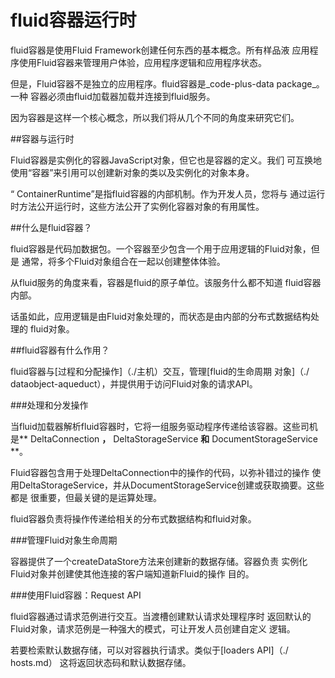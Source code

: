 # fluid容器运行时
fluid容器是使用Fluid Framework创建任何东西的基本概念。所有样品液
应用程序使用Fluid容器来管理用户体验，应用程序逻辑和应用程序状态。

但是，Fluid容器不是独立的应用程序。fluid容器是_code-plus-data package_。一种
容器必须由fluid加载器加载并连接到fluid服务。

因为容器是这样一个核心概念，所以我们将从几个不同的角度来研究它们。

##容器与运行时

Fluid容器是实例化的容器JavaScript对象，但它也是容器的定义。我们
可互换地使用“容器”来引用可以创建新对象的类以及实例化的对象本身。

“ ContainerRuntime”是指fluid容器的内部机制。作为开发人员，您将与
通过运行时方法公开运行时，这些方法公开了实例化容器对象的有用属性。

##什么是fluid容器？

fluid容器是代码加数据包。一个容器至少包含一个用于应用逻辑的Fluid对象，但是
通常，将多个Fluid对象组合在一起以创建整体体验。

从fluid服务的角度来看，容器是fluid的原子单位。该服务什么都不知道
fluid容器内部。

话虽如此，应用逻辑是由Fluid对象处理的，而状态是由内部的分布式数据结构处理的
fluid对象。

##fluid容器有什么作用？

fluid容器与[过程和分配操作]（./主机）交互，管理[fluid的生命周期
对象]（./ dataobject-aqueduct），并提供用于访问Fluid对象的请求API。

###处理和分发操作

当fluid加载器解析fluid容器时，它将一组服务驱动程序传递给该容器。这些司机
是** DeltaConnection **，** DeltaStorageService **和** DocumentStorageService **。

Fluid容器包含用于处理DeltaConnection中的操作的代码，以弥补错过的操作
使用DeltaStorageService，并从DocumentStorageService创建或获取摘要。这些都是
很重要，但最关键的是运算处理。

fluid容器负责将操作传递给相关的分布式数据结构和fluid对象。

###管理Fluid对象生命周期

容器提供了一个createDataStore方法来创建新的数据存储。容器负责
实例化Fluid对象并创建使其他连接的客户端知道新Fluid的操作
目的。

###使用Fluid容器：Request API

fluid容器通过请求范例进行交互。当渡槽创建默认请求处理程序时
返回默认的Fluid对象，请求范例是一种强大的模式，可让开发人员创建自定义
逻辑。

若要检索默认数据存储，可以对容器执行请求。类似于[loaders API]（./ hosts.md）
这将返回状态码和默认数据存储。